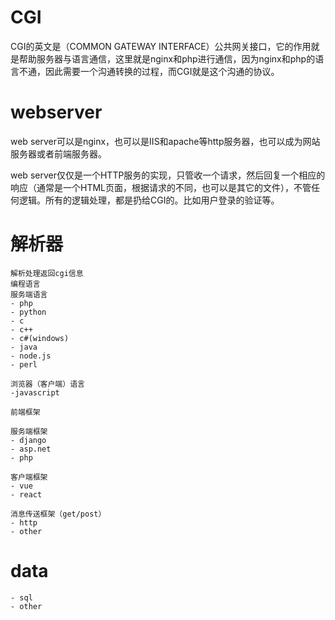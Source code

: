 # CGI

CGI的英文是（COMMON GATEWAY INTERFACE）公共网关接口，它的作用就是帮助服务器与语言通信，这里就是nginx和php进行通信，因为nginx和php的语言不通，因此需要一个沟通转换的过程，而CGI就是这个沟通的协议。

# webserver

web server可以是nginx，也可以是IIS和apache等http服务器，也可以成为网站服务器或者前端服务器。

web server仅仅是一个HTTP服务的实现，只管收一个请求，然后回复一个相应的响应（通常是一个HTML页面，根据请求的不同，也可以是其它的文件），不管任何逻辑。所有的逻辑处理，都是扔给CGI的。比如用户登录的验证等。

# 解析器

    解析处理返回cgi信息
    编程语言
    服务端语言
    - php
    - python
    - c
    - c++
    - c#(windows)
    - java
    - node.js
    - perl
    
    浏览器（客户端）语言
    -javascript
    
    前端框架
    
    服务端框架
    - django
    - asp.net
    - php
    
    客户端框架
    - vue
    - react

    消息传送框架（get/post）
    - http
    - other

# data
    - sql
    - other
